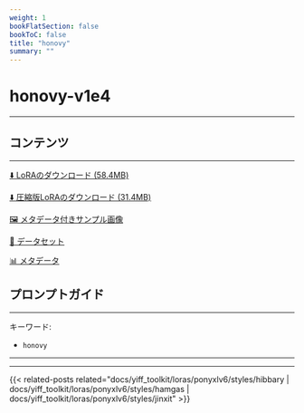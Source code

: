 ```yaml
---
weight: 1
bookFlatSection: false
bookToC: false
title: "honovy"
summary: ""
---
```


<!--markdownlint-disable MD025 MD033 -->

# honovy-v1e4

---

## コンテンツ

---

[⬇️ LoRAのダウンロード (58.4MB)](https://huggingface.co/k4d3/yiff_toolkit/resolve/main/ponyxl_loras/honovy_ponyxl_v1e4.safetensors?download=true)

[⬇️ 圧縮版LoRAのダウンロード (31.4MB)](https://huggingface.co/k4d3/yiff_toolkit/resolve/main/ponyxl_loras_shrunk_2/honovy_ponyxl_v1e4_frockpt1_th-3.55.safetensors?download=true)

[🖼️ メタデータ付きサンプル画像](https://huggingface.co/k4d3/yiff_toolkit/tree/main/static/{})

[📐 データセット](https://huggingface.co/datasets/k4d3/furry/tree/main/by_honovy)

[📊 メタデータ](https://huggingface.co/k4d3/yiff_toolkit/raw/main/ponyxl_loras/honovy_ponyxl_v1e4.json)

## プロンプトガイド

---

キーワード:

- `honovy`

---

---

{{< related-posts related="docs/yiff_toolkit/loras/ponyxlv6/styles/hibbary | docs/yiff_toolkit/loras/ponyxlv6/styles/hamgas | docs/yiff_toolkit/loras/ponyxlv6/styles/jinxit" >}}
